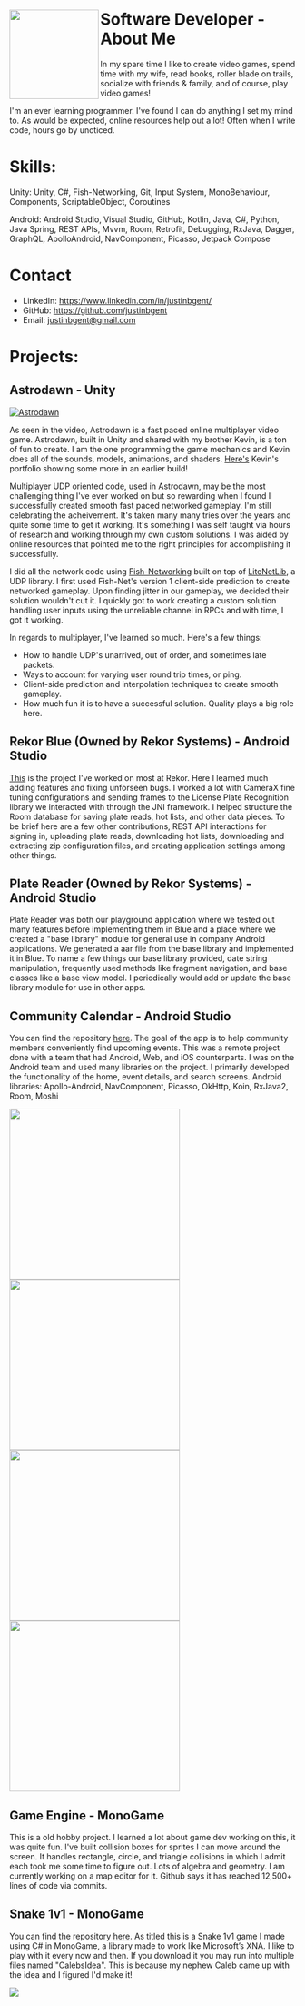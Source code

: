 <h1><img align="left" height="157" style="background:none; border:none; box-shadow:none;" src="Me.png">Software Developer - About Me</h1>
In my spare time I like to create video games, spend time with my wife, read books, roller blade on trails, socialize with friends & family, and of course, play video games!

I'm an ever learning programmer. I've found I can do anything I set my mind to. As would be expected, online resources help out a lot! Often when I write code, hours go by unoticed.

# Skills:
Unity:
Unity, C#, Fish-Networking, Git, Input System, MonoBehaviour, Components, ScriptableObject, Coroutines

Android:
Android Studio, Visual Studio, GitHub, Kotlin, Java, C#, Python, Java Spring, REST APIs, Mvvm, Room, Retrofit, Debugging, RxJava, Dagger, GraphQL, ApolloAndroid, NavComponent, Picasso, Jetpack Compose

# Contact
- LinkedIn: https://www.linkedin.com/in/justinbgent/
- GitHub: https://github.com/justinbgent
- Email: justinbgent@gmail.com

# Projects:
## Astrodawn - Unity
[![Astrodawn](https://github.com/justinbgent/justinbgent.github.io/assets/50253022/5c6c8577-9fba-4d77-bd22-05723dad25f6)](https://www.youtube.com/watch?v=bsVMCfSxPXY "Astrodawn")

As seen in the video, Astrodawn is a fast paced online multiplayer video game. Astrodawn, built in Unity and shared with my brother Kevin, is a ton of fun to create. I am the one programming the game mechanics and Kevin does all of the sounds, models, animations, and shaders. [Here's](http://www.kevingent.com/p_si.html) Kevin's portfolio showing some more in an earlier build!

Multiplayer UDP oriented code, used in Astrodawn, may be the most challenging thing I've ever worked on but so rewarding when I found I successfully created smooth fast paced networked gameplay. I'm still celebrating the acheivement. It's taken many many tries over the years and quite some time to get it working. It's something I was self taught via hours of research and working through my own custom solutions. I was aided by online resources that pointed me to the right principles for accomplishing it successfully.

I did all the network code using [Fish-Networking](https://fish-networking.gitbook.io/docs/) built on top of [LiteNetLib](https://github.com/RevenantX/LiteNetLib), a UDP library. I first used Fish-Net's version 1 client-side prediction to create networked gameplay. Upon finding jitter in our gameplay, we decided their solution wouldn't cut it. I quickly got to work creating a custom solution handling user inputs using the unreliable channel in RPCs and with time, I got it working.

In regards to multiplayer, I've learned so much. Here's a few things:
- How to handle UDP's unarrived, out of order, and sometimes late packets.
- Ways to account for varying user round trip times, or ping. 
- Client-side prediction and interpolation techniques to create smooth gameplay.
- How much fun it is to have a successful solution. Quality plays a big role here.

## Rekor Blue (Owned by Rekor Systems) - Android Studio
[This](https://play.google.com/store/apps/details?id=ai.rekor.rekorblue) is the project I've worked on most at Rekor. Here I learned much adding features and fixing unforseen bugs. I worked a lot with CameraX fine tuning configurations and sending frames to the License Plate Recognition library we interacted with through the JNI framework. I helped structure the Room database for saving plate reads, hot lists, and other data pieces. To be brief here are a few other contributions, REST API interactions for signing in, uploading plate reads, downloading hot lists, downloading and extracting zip configuration files, and creating application settings among other things.

## Plate Reader (Owned by Rekor Systems) - Android Studio
Plate Reader was both our playground application where we tested out many features before implementing them in Blue and a place where we created a "base library" module for general use in company Android applications. We generated a aar file from the base library and implemented it in Blue. To name a few things our base library provided, date string manipulation, frequently used methods like fragment navigation, and base classes like a base view model. I periodically would add or update the base library module for use in other apps.

## Community Calendar - Android Studio
You can find the repository [here](https://github.com/Lambda-School-Labs/community-calendar-android). The goal of the app is to help community members conveniently find upcoming events. This was a remote project done with a team that had Android, Web, and iOS counterparts. I was on the Android team and used many libraries on the project. I primarily developed the functionality of the home, event details, and search screens.
Android libraries: Apollo-Android, NavComponent, Picasso, OkHttp, Koin, RxJava2, Room, Moshi

<img src="MainScreen.png" width = "300"/> <img src="Campfire.png" width = "300"/> <img src="Search.png" width = "300"/>
<img src="Results.png" width = "300"/>

## Game Engine - MonoGame
This is a old hobby project. I learned a lot about game dev working on this, it was quite fun. I've built collision boxes for sprites I can move around the screen. It handles rectangle, circle, and triangle collisions in which I admit each took me some time to figure out. Lots of algebra and geometry. I am currently working on a map editor for it. Github says it has reached 12,500+ lines of code via commits.

## Snake 1v1 - MonoGame
You can find the repository [here](https://github.com/justinbgent/FirstGame). As titled this is a Snake 1v1 game I made using C# in MonoGame, a library made to work like Microsoft’s XNA. I like to play with it every now and then. If you download it you may run into multiple files named "CalebsIdea". This is because my nephew Caleb came up with the idea and I figured I'd make it!

<img src="Snake1v1.png" />
